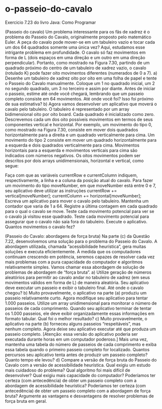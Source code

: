 # o-passeio-do-cavalo
Exercicio 7.23 do livro Java: Como Programar

(Passeio do cavalo) Um problema interessante para os fãs de xadrez é o problema do Passeio do Cavalo, originalmente proposto pelo
matemático Euler. A peça do cavalo pode mover-se em um tabuleiro vazio e tocar cada um dos 64 quadrados somente uma única vez? Aqui,
estudamos esse intrigante problema em profundidade.
O cavalo só faz movimentos em forma de L (dois espaços em uma direção e um outro em uma direção perpendicular). Portanto, como
mostrado na Figura 7.30, partindo de um quadrado próximo do centro de um tabuleiro de xadrez vazio, o cavalo (rotulado K) pode fazer oito
movimentos diferentes (numerados de 0 a 7).
a) Desenhe um tabuleiro de xadrez oito por oito em uma folha de papel e tente o Passeio do Cavalo manualmente. Coloque um 1 no quadrado inicial, um 2 no segundo quadrado, um 3 no terceiro e assim por diante. Antes de iniciar o passeio, estime até onde você chegará,
lembrando que um passeio completo consiste em 64 movimentos. Até onde você foi? Isso foi próximo de sua estimativa?
b) Agora vamos desenvolver um aplicativo que moverá o cavalo pelo tabuleiro. O tabuleiro é representado por um array bidimensional
oito por oito board. Cada quadrado é inicializado como zero. Descrevemos cada um dos oito possíveis movimentos em termos de
seus componentes vertical e horizontal. Por exemplo, um movimento do tipo 0, como mostrado na Figura 7.30, consiste em mover
dois quadrados horizontalmente para a direita e um quadrado verticalmente para cima. Um movimento do tipo 2 consiste em mover
um quadrado horizontalmente para a esquerda e dois quadrados verticalmente para cima. Movimentos horizontais para a esquerda e
movimentos verticais para cima são indicados com números negativos. Os oitos movimentos podem ser descritos por dois arrays unidimensionais, horizontal e vertical, como segue:

Faça com que as variáveis currentRow e currentColumn indiquem, respectivamente, a linha e a coluna da posição atual
do cavalo. Para fazer um movimento do tipo moveNumber, em que moveNumber está entre 0 e 7, seu aplicativo deve utilizar as
instruções
currentRow += vertical[moveNumber];
currentColumn += horizontal[moveNumber];
Escreva um aplicativo para mover o cavalo pelo tabuleiro. Mantenha um contador que varia de 1 a 64. Registre a última contagem
em cada quadrado para o qual o cavalo se move. Teste cada movimento potencial para ver se o cavalo já visitou esse quadrado. Teste
cada movimento potencial para assegurar que o cavalo não saia fora do tabuleiro. Execute o aplicativo. Quantos movimentos o cavalo
fez?


(Passeio do Cavalo: abordagens de força bruta) Na parte (c) da Questão 7.22, desenvolvemos uma solução para o problema do Passeio
do Cavalo. A abordagem utilizada, chamada “acessibilidade heurística”, gera muitas soluções e executa eficientemente.
À medida que os computadores continuam crescendo em potência, seremos capazes de resolver cada vez mais problemas com a pura
capacidade do computador e algoritmos relativamente simples. Vamos chamar essa abordagem de solução de problemas de abordagem de
“força bruta”.
a) Utilize geração de números aleatórios para permitir ao cavalo andar no tabuleiro de xadrez (em seus movimentos válidos em forma de
L) de maneira aleatória. Seu aplicativo deve executar um passeio e exibir o tabuleiro final. Até onde o cavalo chegou?
b) Muito provavelmente, o aplicativo na parte (a) produziu um passeio relativamente curto. Agora modifique seu aplicativo para tentar
1.000 passeios. Utilize um array unidimensional para monitorar o número de passeios de cada comprimento. Quando seu aplicativo
terminar de tentar os 1.000 passeios, ele deve exibir organizadamente essas informações em formato tabular. Qual foi o melhor resultado?
c) Muito provavelmente, o aplicativo na parte (b) forneceu alguns passeios “respeitáveis”, mas nenhum completo. Agora deixe seu aplicativo executar até que produza um passeio completo. [Atenção: essa versão do aplicativo poderia ser executada durante horas em um
computador poderoso.] Mais uma vez, mantenha uma tabela do número de passeios de cada comprimento e exiba essa tabela quando
o primeiro passeio completo for localizado. Quantos percursos seu aplicativo tenta antes de produzir um passeio completo? Quanto
tempo ele levou?
d) Compare a versão de força bruta do Passeio do Cavalo com a versão de acessibilidade heurística. Qual exigiu um estudo mais cuidadoso
do problema? Qual algoritmo foi mais difícil de desenvolver? Qual exigiu mais capacidade do computador? Poderíamos ter certeza (com
antecedência) de obter um passeio completo com a abordagem de acessibilidade heurística? Poderíamos ter certeza (com antecedência)
de obter um passeio completo com a abordagem de força bruta? Argumente as vantagens e desvantagens de resolver problemas de força
bruta em geral.
